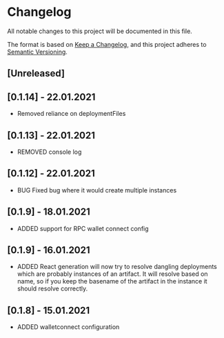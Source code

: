 # Changelog

All notable changes to this project will be documented in this file.

The format is based on [Keep a Changelog](https://keepachangelog.com/en/1.0.0/),
and this project adheres to [Semantic Versioning](https://semver.org/spec/v2.0.0.html).

## [Unreleased]

## [0.1.14] - 22.01.2021

- Removed reliance on deploymentFiles

## [0.1.13] - 22.01.2021

- REMOVED console log

## [0.1.12] - 22.01.2021

- BUG Fixed bug where it would create multiple instances

## [0.1.9] - 18.01.2021

- ADDED support for RPC wallet connect config

## [0.1.9] - 16.01.2021

- ADDED React generation will now try to resolve dangling deployments which are probably instances of an artifact. It will resolve based on name, so if you keep the basename of the artifact in the instance it should resolve correctly.

## [0.1.8] - 15.01.2021

- ADDED walletconnect configuration
